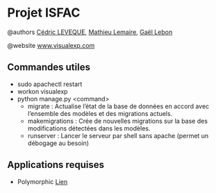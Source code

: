# Projet ISFAC
@authors [Cédric LEVEQUE](https://github.com/CDK-Github), [Mathieu Lemaire](https://github.com/mlemaire79), [Gaël Lebon](https://github.com/Frenchisman)

@website www.visualexp.com

## Commandes utiles
- sudo apachectl restart
- workon visualexp
- python manage.py \<command\>
  * migrate : Actualise l’état de la base de données en accord avec l’ensemble des modèles et des migrations actuels.
  * makemigrations : Crée de nouvelles migrations sur la base des modifications détectées dans les modèles.
  * runserver : Lancer le serveur par shell sans apache (permet un débogage au besoin)

## Applications requises
- Polymorphic [Lien](http://django-polymorphic.readthedocs.io/en/latest/index.html)
